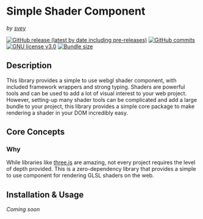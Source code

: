 # Simple Shader Component
*by [svey](https://svey.xyz)*

[![GitHub release (latest by date including pre-releases)](https://img.shields.io/github/v/tag/svey-xyz/simple-shader-component?include_prereleases&sort=semver)](https://GitHub.com/svey-xyz/simple-shader-component/tags/)
[![GitHub commits](https://badgen.net/github/commits/svey-xyz/simple-shader-component)](https://GitHub.com/svey-xyz/simple-shader-component/commit/)
[![GNU license v3.0](https://img.shields.io/badge/License-GNU-green.svg)](https://github.com/svey-xyz/simple-shader-component/LICENSE)
[![Bundle size](https://img.shields.io/bundlejs/size/simple-shader-component)](https://github.com/svey-xyz/simple-shader-component/LICENSE)


## Description
This library provides a simple to use webgl shader component, with included framework wrappers and strong typing. Shaders are powerful tools and can be used to add a lot of visual interest to your web project. However, setting-up many shader tools can be complicated and add a large bundle to your project, this library provides a simple core package to make rendering a shader in your DOM incredibly easy.

## Core Concepts
### Why
While libraries like [three.js](https://threejs.org/) are amazing, not every project requires the level of depth provided. This is a zero-dependency library that provides a simple to use component for rendering GLSL shaders on the web.

## Installation & Usage
*Coming soon*

